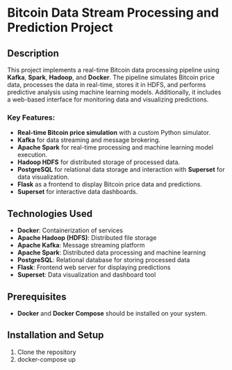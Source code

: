 # Bitcoin Data Stream Processing and Prediction Project

## Description

This project implements a real-time Bitcoin data processing pipeline using **Kafka**, **Spark**, **Hadoop**, and **Docker**. The pipeline simulates Bitcoin price data, processes the data in real-time, stores it in HDFS, and performs predictive analysis using machine learning models. Additionally, it includes a web-based interface for monitoring data and visualizing predictions.

### Key Features:
- **Real-time Bitcoin price simulation** with a custom Python simulator.
- **Kafka** for data streaming and message brokering.
- **Apache Spark** for real-time processing and machine learning model execution.
- **Hadoop HDFS** for distributed storage of processed data.
- **PostgreSQL** for relational data storage and interaction with **Superset** for data visualization.
- **Flask** as a frontend to display Bitcoin price data and predictions.
- **Superset** for interactive data dashboards.

## Technologies Used

- **Docker**: Containerization of services
- **Apache Hadoop (HDFS)**: Distributed file storage
- **Apache Kafka**: Message streaming platform
- **Apache Spark**: Distributed data processing and machine learning
- **PostgreSQL**: Relational database for storing processed data
- **Flask**: Frontend web server for displaying predictions
- **Superset**: Data visualization and dashboard tool

## Prerequisites

- **Docker** and **Docker Compose** should be installed on your system.

## Installation and Setup

1. Clone the repository
2. docker-compose up

